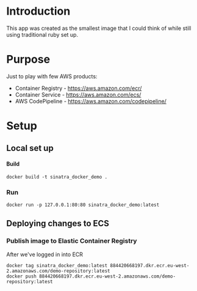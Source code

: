 # Introduction

This app was created as the smallest image that I could think of while still using traditional ruby set up.

# Purpose

Just to play with few AWS products:
* Container Registry - https://aws.amazon.com/ecr/
* Container Service - https://aws.amazon.com/ecs/
* AWS CodePipeline - https://aws.amazon.com/codepipeline/

# Setup

## Local set up

#### Build

```
docker build -t sinatra_docker_demo .
```

### Run
```
docker run -p 127.0.0.1:80:80 sinatra_docker_demo:latest
```

## Deploying changes to ECS

### Publish image to Elastic Container Registry

After we've logged in into ECR
```
docker tag sinatra_docker_demo:latest 884420668197.dkr.ecr.eu-west-2.amazonaws.com/demo-repository:latest
docker push 884420668197.dkr.ecr.eu-west-2.amazonaws.com/demo-repository:latest
```